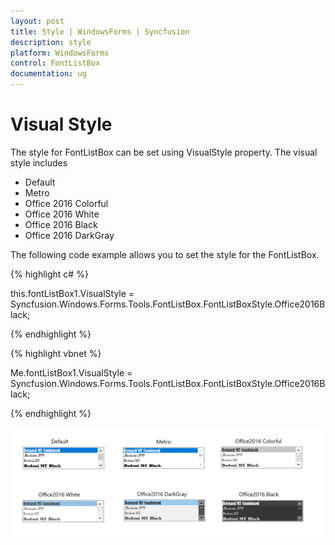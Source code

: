 ```yaml
---
layout: post
title: Style | WindowsForms | Syncfusion
description: style   
platform: WindowsForms
control: FontListBox
documentation: ug
---
```


# Visual Style   

The style for FontListBox can be set using VisualStyle property. 
The visual style includes

* Default
* Metro
* Office 2016 Colorful
* Office 2016 White
* Office 2016 Black
* Office 2016 DarkGray

The following code example allows you to set the style for the FontListBox.

{% highlight c# %}

this.fontListBox1.VisualStyle = Syncfusion.Windows.Forms.Tools.FontListBox.FontListBoxStyle.Office2016Black;

{% endhighlight %}

{% highlight vbnet %}


Me.fontListBox1.VisualStyle = Syncfusion.Windows.Forms.Tools.FontListBox.FontListBoxStyle.Office2016Black;

{% endhighlight %}



![](Overview_images/Fontlistbox.png)




